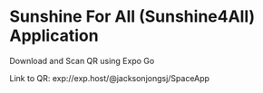 # Sunshine For All (Sunshine4All) Application

Download and Scan QR using Expo Go

Link to QR: exp://exp.host/@jacksonjongsj/SpaceApp




